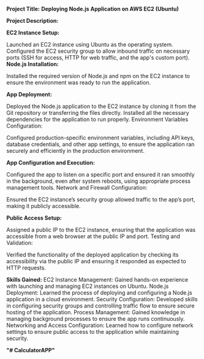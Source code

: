 **Project Title:** 
**Deploying Node.js Application on AWS EC2 (Ubuntu)**

**Project Description:**

**EC2 Instance Setup:**

Launched an EC2 instance using Ubuntu as the operating system.
Configured the EC2 security group to allow inbound traffic on necessary ports (SSH for access, HTTP for web traffic, and the app's custom port).
**Node.js Installation:**

Installed the required version of Node.js and npm on the EC2 instance to ensure the environment was ready to run the application.

**App Deployment:**

Deployed the Node.js application to the EC2 instance by cloning it from the Git repository or transferring the files directly.
Installed all the necessary dependencies for the application to run properly.
Environment Variables Configuration:

Configured production-specific environment variables, including API keys, database credentials, and other app settings, to ensure the application ran securely and efficiently in the production environment.

**App Configuration and Execution:**

Configured the app to listen on a specific port and ensured it ran smoothly in the background, even after system reboots, using appropriate process management tools.
Network and Firewall Configuration:

Ensured the EC2 instance’s security group allowed traffic to the app’s port, making it publicly accessible.

**Public Access Setup:**

Assigned a public IP to the EC2 instance, ensuring that the application was accessible from a web browser at the public IP and port.
Testing and Validation:

Verified the functionality of the deployed application by checking its accessibility via the public IP and ensuring it responded as expected to HTTP requests.

**Skills Gained:**
EC2 Instance Management: Gained hands-on experience with launching and managing EC2 instances on Ubuntu.
Node.js Deployment: Learned the process of deploying and configuring a Node.js application in a cloud environment.
Security Configuration: Developed skills in configuring security groups and controlling traffic flow to ensure secure hosting of the application.
Process Management: Gained knowledge in managing background processes to ensure the app runs continuously.
Networking and Access Configuration: Learned how to configure network settings to ensure public access to the application while maintaining security.


**"# CalculatorAPP"**


